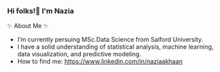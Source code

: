 ### Hi folks!👋 I'm Nazia

✨ About Me  ✨ 

-   I’m currently persuing MSc.Data Science from Salford University.
-   I have a solid understanding of statistical analysis, machine learning, data visualization, and predictive modeling.
-  How to find me: https://www.linkedin.com/in/naziaakhaan


